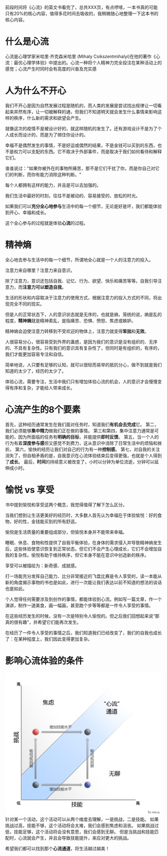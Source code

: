 前段时间将《心流》的英文书看完了，总共XXX页，有点啰嗦，一本书真的可能只有20%的核心内容，值得多花时间去吸收的，我稍微随心地整理一下这本书的核心内容。

# 什么是心流
心流是心理学家米哈里·齐克森米哈里 (Mihaly Csikszentmihalyi)在他的著作《心流：最优心理学体验》中提出的。心流一种将个人精神力完全投注在某种活动上的感觉；心流产生时同时会有高度的兴奋及充实感

# 人为什么不开心
我们不开心是因为自然发展过程是随机的，而人类的发展是尝试找出规律让一切看起来井然有序，让一切被解释的通，但我们不知道明天就会发生什么事情来影响这样的秩序，什么新的需求和欲望会产生。

就像这次的疫情不是被设计好的，就这样随机的发生了。还有游戏设计不是为了个人成长而设计的，而是为了绑住你设计的。

幸福不是偶然发生的事情，不是好运或偶然的结果，不是金钱可以买到的东西，也不是权力可以支配的东西。它不取决于外部事件，而是取决于我们如何看待和解释它们。

谁谁说过："如果你被外在的事物所痛苦，那不是它们干扰了你，而是你自己对它们的判断，而你有能力消除这种判断。"

每个人都拥有这样的能力，并且是可以去加强的。 

我们生活中最好的时刻，往往不是被动的、容易接受的、放松的时光。

如果我们可以**充分全心地参与**生活中的每一个细节，无论是好是坏，我们都能体验到开心、幸福和成长。

这个全心参与的过程就是体验**心流**的过程。

# 精神熵
全心地去参与生活中的每一个细节，所谓地全心就是一个人的注意力的投入。

注意力来自哪里？注意力来自意识。

除了注意力，意识还包括自我、记忆、行为、欲望、快乐和痛苦等等。自我引导注意力，而**注意力可以塑造自我**。

生活的形状和内容取决于注意力的使用方式，根据注意力的投入方式的不同，将出现完全不同的现实。

但是人的正常状态下，人的意识状态就是无序的，也就是熵，笼统的说，熵是乱的程度，**精神熵**就是精神紊乱，是指痛苦、恐惧、愤怒、焦虑或嫉妒。

精神熵会迫使注意力转移到不受欢迎的物体上，注意力就变得**笨拙**和**无效**。

人很容易分心，很容易受到外界的蛊惑，是因为我们的意识是没有组织的、无序的、不具有复杂性。只有我们的意识具有复杂性了，但同时是有组织的，有序的，我们才能更加容易专注和自信。

简单地说，人只要有足够的认知，就可以很轻而易举的抵抗分心，做不到就是我们知道的太少了，经历的太少了。

体验心流，需要专注，生活中我们只有增加体验心流的机会，人的意识才会慢慢变得有序和复杂，才能给人带来成长。

# 心流产生的8个要素
首先，这种经历通常发生在我们面对任务时，知道我们**有机会去完成**它。
第二，我们必须能够**集中精力**做我们正在做的事情。
第三和第四，集中注意力通常是可能的，因为所面临的任务有**明确的目标**，并能提供**即时反馈**。
第五，当一个人的行为有着**深度参与感**但又感觉不到费力，这从意识中消除了日常生活中的烦恼和挫折。
第六，愉快的经历让我们对自己的行为有一种**控制感**。
第七，对自我的关注消失了，但自相矛盾的是，自我意识在心流体验结束后变得更强，也就是个人得到了**成长**。
最后，**时间**的持续意义被改变了，小时以分钟为单位流逝，分钟可以延伸成小时。

# 愉悦 vs 享受
书中提到愉悦和享受这两个概念，我觉得值得了解下怎么区分。

当我们想到让生活更美好的经历时，大多数人首先认为幸福在于体验愉悦：好的食物，好的性，金钱能买到的所有舒适。

愉悦是生活质量的重要组成部分，但愉悦本身并不能带来幸福。

睡眠、休息、食物和性提供了自我平衡体验，在身体的需求侵入并导致精神熵发生后，这些体验使意识恢复到正常状态。但它们不会产生心理成长，它们不会增加自我的复杂性。愉悦有助于维持秩序，但它本身不能在意识中创造新的秩序。

享受可以被描绘为：新奇感、成就感。

打一场能充分发挥自己能力、比分非常接近的飞盘比赛是令人享受的，读一本能从新的角度揭示事物的书也是如此，进行一次能让我们表达以前不知道的想法的谈话也是如此。

个人觉得任何需要涉及到创作的事情，都能体验到心流。例如写一篇文章，作一个演讲，制作一道美食，画一幅画，甚至跑个步等等都是一件令人享受的事情。

在这些经历发生的时候，没有一次是特别令人愉悦的。但之后我们回想起来说“那真的很有趣”，并希望它们能再次发生。

在经历了一件令人享受的事情之后，我们知道我们已经改变了，我们的自我也成长了：在某种程度上，我们因此变得更加复杂。

# 影响心流体验的条件
![](./_image/2020-04-24-13-59-19.jpg)
针对某一个活动，这个活动可以从两个维度去理解，一是挑战，二是技能。
如果挑战过高，技能不够，这个活动将会太难，我们会感到焦虑和沮丧。
如果挑战过低，技能足够，这个活动将会没有意思，我们会感到无聊。
但是当挑战和技能匹配时，心流就会产生，并且会导致技能提升，来应对更大的挑战。

希望我们都可以找到那个**心流通道**，将生活越过越美！























